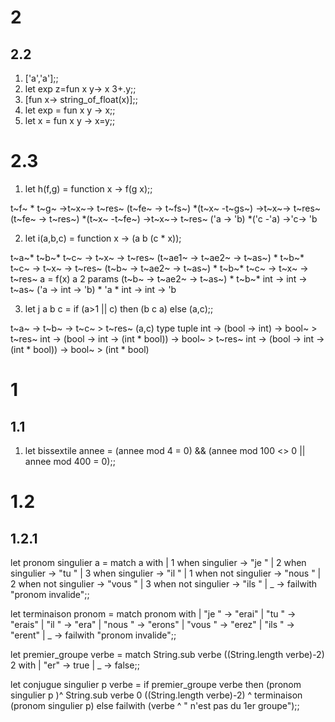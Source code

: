 # 2
## 2.2

1. ['a','a'];;
2. let exp z=fun x y-> x 3+.y;;
3. [fun x-> string_of_float(x)];;
4. let exp = fun x y -> x;;
5. let x = fun x y -> x=y;;

# 2.3
1. let h(f,g) = function x -> f(g x);;

t~f~ \* t~g~ ->t~x~-> t~res~
(t~fe~ -> t~fs~) *(t~x~ -t~gs~) ->t~x~-> t~res~
(t~fe~ -> t~res~) *(t~x~ -t~fe~) ->t~x~-> t~res~
('a -> 'b) *('c -'a) ->'c-> 'b


2. let i(a,b,c) = function x -> (a b (c * x));

t~a~\* t~b~\* t~c~ -> t~x~ -> t~res~
(t~ae1~ -> t~ae2~ -> t~as~) \* t~b~\* t~c~ -> t~x~ -> t~res~
(t~b~ -> t~ae2~ -> t~as~) \* t~b~\* t~c~ -> t~x~ -> t~res~
a = f(x) a 2 params
(t~b~ -> t~ae2~ -> t~as~) \* t~b~\* int -> int -> t~as~
('a -> int  -> 'b) \* 'a \* int -> int -> 'b

3. let j a b c = if (a>1 || c) then (b c a) else (a,c);;

t~a~ -> t~b~ -> t~c~ > t~res~
(a,c) type tuple
int -> (bool -> int) -> bool~ > t~res~
int -> (bool -> int -> (int \* bool)) -> bool~ > t~res~
int -> (bool -> int -> (int \* bool)) -> bool~ > (int \* bool)

# 1 
## 1.1
1. let bissextile annee = (annee mod 4 = 0) && (annee mod 100 <> 0 || annee mod 400 = 0);;

# 1.2 
## 1.2.1

let pronom singulier a =
    match a with
    | 1 when singulier -> "je "
    | 2 when singulier -> "tu "
    | 3 when singulier -> "il "
    | 1 when not singulier -> "nous "
    | 2 when not singulier -> "vous "
    | 3 when not singulier -> "ils "
    | _ -> failwith "pronom invalide";;

let terminaison pronom =
    match pronom with
    | "je " -> "erai"
    | "tu " -> "erais"
    | "il " -> "era"
    | "nous " -> "erons"
    | "vous " -> "erez"
    | "ils " -> "erent"
    | _ -> failwith "pronom invalide";;

let premier_groupe verbe =
    match String.sub verbe ((String.length verbe)-2) 2 with
    | "er" -> true
    | _ -> false;;

let conjugue singulier p verbe =
    if premier_groupe verbe then
        (pronom singulier p )^ String.sub verbe 0 ((String.length verbe)-2) ^ terminaison (pronom singulier p)
    else
        failwith (verbe ^ " n'est pas du 1er groupe");;